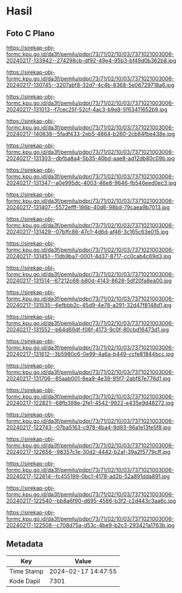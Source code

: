 # Hasil

## Foto C Plano

https://sirekap-obj-formc.kpu.go.id/da3f/pemilu/pdpr/73/71/02/10/03/7371021003006-20240217-133942--274298cb-df92-49e4-95b3-bf49d0b362b8.jpg

https://sirekap-obj-formc.kpu.go.id/da3f/pemilu/pdpr/73/71/02/10/03/7371021003006-20240217-130745--3207abf8-32d7-4c4b-8368-5e06729718a6.jpg

https://sirekap-obj-formc.kpu.go.id/da3f/pemilu/pdpr/73/71/02/10/03/7371021003006-20240217-131013--f7cec25f-52cf-4ac3-b9e8-5f63411652b9.jpg

https://sirekap-obj-formc.kpu.go.id/da3f/pemilu/pdpr/73/71/02/10/03/7371021003006-20240217-140638--5fadf433-2eb5-4864-b260-2cb84fbe438e.jpg

https://sirekap-obj-formc.kpu.go.id/da3f/pemilu/pdpr/73/71/02/10/03/7371021003006-20240217-131303--dbfba8a4-5b35-40bd-aae8-ad12db80c09b.jpg

https://sirekap-obj-formc.kpu.go.id/da3f/pemilu/pdpr/73/71/02/10/03/7371021003006-20240217-131347--a0e995dc-4003-46e8-9646-fb546eed0ec3.jpg

https://sirekap-obj-formc.kpu.go.id/da3f/pemilu/pdpr/73/71/02/10/03/7371021003006-20240217-131407--5572efff-186b-40d6-98bd-79caea9b7013.jpg

https://sirekap-obj-formc.kpu.go.id/da3f/pemilu/pdpr/73/71/02/10/03/7371021003006-20240217-131429--07bffc86-47c1-4d6d-af46-3c165c63e015.jpg

https://sirekap-obj-formc.kpu.go.id/da3f/pemilu/pdpr/73/71/02/10/03/7371021003006-20240217-131451--11db9ba7-0001-4d37-8717-cc0cab4c69d3.jpg

https://sirekap-obj-formc.kpu.go.id/da3f/pemilu/pdpr/73/71/02/10/03/7371021003006-20240217-131514--67212c68-b80d-4143-8628-5df20fa8ea00.jpg

https://sirekap-obj-formc.kpu.go.id/da3f/pemilu/pdpr/73/71/02/10/03/7371021003006-20240217-131535--6efbbb2c-45d9-4e78-a291-32d47f8148d1.jpg

https://sirekap-obj-formc.kpu.go.id/da3f/pemilu/pdpr/73/71/02/10/03/7371021003006-20240217-131552--b64d69df-f06f-4173-9c0f-80cbd16473d1.jpg

https://sirekap-obj-formc.kpu.go.id/da3f/pemilu/pdpr/73/71/02/10/03/7371021003006-20240217-131612--3b5980c6-0e99-4a6a-b449-ccfe81844bcc.jpg

https://sirekap-obj-formc.kpu.go.id/da3f/pemilu/pdpr/73/71/02/10/03/7371021003006-20240217-131706--85aab001-8ea9-4e39-95f7-2abf87e776d1.jpg

https://sirekap-obj-formc.kpu.go.id/da3f/pemilu/pdpr/73/71/02/10/03/7371021003006-20240217-122821--68fb398e-2fe1-4542-9922-e435e9d48272.jpg

https://sirekap-obj-formc.kpu.go.id/da3f/pemilu/pdpr/73/71/02/10/03/7371021003006-20240217-122743--07ba5163-c978-4ba4-9d93-96a1e13fe5f8.jpg

https://sirekap-obj-formc.kpu.go.id/da3f/pemilu/pdpr/73/71/02/10/03/7371021003006-20240217-122656--98357c1e-30d2-4442-b2af-39a2f5779cff.jpg

https://sirekap-obj-formc.kpu.go.id/da3f/pemilu/pdpr/73/71/02/10/03/7371021003006-20240217-122614--fc455199-0bc1-4178-ad2b-52a891dda891.jpg

https://sirekap-obj-formc.kpu.go.id/da3f/pemilu/pdpr/73/71/02/10/03/7371021003006-20240217-122540--bb8a6f90-d695-4586-b3f2-c2d443c3aa6c.jpg

https://sirekap-obj-formc.kpu.go.id/da3f/pemilu/pdpr/73/71/02/10/03/7371021003006-20240217-122508--c708d75a-d53c-4be9-b2c3-293421a1763b.jpg


## Metadata

| Key        | Value               |
| ---------- | ------------------- |
| Time Stamp | 2024-02-17 14:47:55 |
| Kode Dapil | 7301                |



